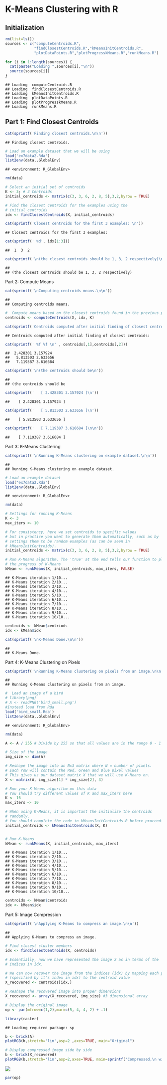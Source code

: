 K-Means Clustering with R
================

Initialization
--------------

``` r
rm(list=ls())
sources <- c("computeCentroids.R",
             "findClosestCentroids.R","kMeansInitCentroids.R",
             "plotDataPoints.R","plotProgresskMeans.R","runkMeans.R")

for (i in 1:length(sources)) {
  cat(paste("Loading ",sources[i],"\n"))
  source(sources[i])
}
```

    ## Loading  computeCentroids.R 
    ## Loading  findClosestCentroids.R 
    ## Loading  kMeansInitCentroids.R 
    ## Loading  plotDataPoints.R 
    ## Loading  plotProgresskMeans.R 
    ## Loading  runkMeans.R

Part 1: Find Closest Centroids
------------------------------

``` r
cat(sprintf('Finding closest centroids.\n\n'))
```

    ## Finding closest centroids.

``` r
# Load an example dataset that we will be using
load('ex7data2.Rda')
list2env(data,.GlobalEnv)
```

    ## <environment: R_GlobalEnv>

``` r
rm(data)

# Select an initial set of centroids
K <- 3; # 3 Centroids
initial_centroids <- matrix(c(3, 3, 6, 2, 8, 5),3,2,byrow = TRUE)

# Find the closest centroids for the examples using the
# initial_centroids
idx <- findClosestCentroids(X, initial_centroids)

cat(sprintf('Closest centroids for the first 3 examples: \n'))
```

    ## Closest centroids for the first 3 examples:

``` r
cat(sprintf(' %d', idx[1:3]))
```

    ##  1  3  2

``` r
cat(sprintf('\n(the closest centroids should be 1, 3, 2 respectively)\n'))
```

    ## 
    ## (the closest centroids should be 1, 3, 2 respectively)

Part 2: Compute Means

``` r
cat(sprintf('\nComputing centroids means.\n\n'))
```

    ## 
    ## Computing centroids means.

``` r
#  Compute means based on the closest centroids found in the previous part.
centroids <- computeCentroids(X, idx, K)

cat(sprintf('Centroids computed after initial finding of closest centroids: \n'))
```

    ## Centroids computed after initial finding of closest centroids:

``` r
cat(sprintf(' %f %f \n' , centroids[,1],centroids[,2]))
```

    ##  2.428301 3.157924 
    ##   5.813503 2.633656 
    ##   7.119387 3.616684

``` r
cat(sprintf('\n(the centroids should be\n'))
```

    ## 
    ## (the centroids should be

``` r
cat(sprintf('   [ 2.428301 3.157924 ]\n'))
```

    ##    [ 2.428301 3.157924 ]

``` r
cat(sprintf('   [ 5.813503 2.633656 ]\n'))
```

    ##    [ 5.813503 2.633656 ]

``` r
cat(sprintf('   [ 7.119387 3.616684 ]\n\n'))
```

    ##    [ 7.119387 3.616684 ]

Part 3: K-Means Clustering

``` r
cat(sprintf('\nRunning K-Means clustering on example dataset.\n\n'))
```

    ## 
    ## Running K-Means clustering on example dataset.

``` r
# Load an example dataset
load("ex7data2.Rda")
list2env(data,.GlobalEnv)
```

    ## <environment: R_GlobalEnv>

``` r
rm(data)

# Settings for running K-Means
K <- 3
max_iters <- 10

# For consistency, here we set centroids to specific values
# but in practice you want to generate them automatically, such as by
# settings them to be random examples (as can be seen in
# kMeansInitCentroids).
initial_centroids <- matrix(c(3, 3, 6, 2, 8, 5),3,2,byrow = TRUE)

# Run K-Means algorithm. The 'true' at the end tells our function to plot
# the progress of K-Means
kMean <- runkMeans(X, initial_centroids, max_iters, FALSE)
```

    ## K-Means iteration 1/10...
    ## K-Means iteration 2/10...
    ## K-Means iteration 3/10...
    ## K-Means iteration 4/10...
    ## K-Means iteration 5/10...
    ## K-Means iteration 6/10...
    ## K-Means iteration 7/10...
    ## K-Means iteration 8/10...
    ## K-Means iteration 9/10...
    ## K-Means iteration 10/10...

``` r
centroids <- kMean$centriods
idx <- kMean$idx

cat(sprintf('\nK-Means Done.\n\n'))
```

    ## 
    ## K-Means Done.

Part 4: K-Means Clustering on Pixels

``` r
cat(sprintf('\nRunning K-Means clustering on pixels from an image.\n\n'))
```

    ## 
    ## Running K-Means clustering on pixels from an image.

``` r
#  Load an image of a bird
# library(png)
# A <- readPNG('bird_small.png')
#Instead load from Rda
load('bird_small.Rda')
list2env(data,.GlobalEnv)
```

    ## <environment: R_GlobalEnv>

``` r
rm(data)

A <- A / 255 # Divide by 255 so that all values are in the range 0 - 1

# Size of the image
img_size <- dim(A)

# Reshape the image into an Nx3 matrix where N = number of pixels.
# Each row will contain the Red, Green and Blue pixel values
# This gives us our dataset matrix X that we will use K-Means on.
X <- matrix(A, img_size[1] * img_size[2], 3)

# Run your K-Means algorithm on this data
# You should try different values of K and max_iters here
K <- 16
max_iters <- 10

# When using K-Means, it is important the initialize the centroids
# randomly.
# You should complete the code in kMeansInitCentroids.R before proceeding
initial_centroids <- kMeansInitCentroids(X, K)


# Run K-Means
kMean <- runkMeans(X, initial_centroids, max_iters)
```

    ## K-Means iteration 1/10...
    ## K-Means iteration 2/10...
    ## K-Means iteration 3/10...
    ## K-Means iteration 4/10...
    ## K-Means iteration 5/10...
    ## K-Means iteration 6/10...
    ## K-Means iteration 7/10...
    ## K-Means iteration 8/10...
    ## K-Means iteration 9/10...
    ## K-Means iteration 10/10...

``` r
centroids <- kMean$centroids
idx <- kMean$idx
```

Part 5: Image Compression

``` r
cat(sprintf('\nApplying K-Means to compress an image.\n\n'))
```

    ## 
    ## Applying K-Means to compress an image.

``` r
# Find closest cluster members
idx <- findClosestCentroids(X, centroids)

# Essentially, now we have represented the image X as in terms of the
# indices in idx.

# We can now recover the image from the indices (idx) by mapping each pixel
# (specified by it's index in idx) to the centroid value
X_recovered <- centroids[idx,]

# Reshape the recovered image into proper dimensions
X_recovered <- array(X_recovered, img_size) #3 dimensional array

# Display the original image
op <- par(mfrow=c(1,2),mar=c(5, 4, 4, 2) + .1)

library(raster)
```

    ## Loading required package: sp

``` r
b <- brick(A)
plotRGB(b,stretch='lin',asp=2 ,axes=TRUE, main="Original")

# Display compressed image side by side
b <- brick(X_recovered)
plotRGB(b,stretch='lin',asp=2,axes=TRUE, main=sprintf('Compressed,\n with %d colors.', K))
```

![](ex6_K-Means_Clustering_with_R_files/figure-markdown_github/unnamed-chunk-6-1.png)

``` r
par(op)
```
